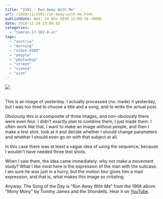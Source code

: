 ```yaml
---
title: "1501 - Run Away With Me"
url: /2010/11/1501-run-away-with-me.html
publishDate: Wed, 24 Nov 2010 22:09:18 +0000
date: 2010-11-24 23:09:18
categories: 
  - "tamron-17-502-8-vc"
tags: 
  - "austria"
  - "morning"
  - "nikon-d300"
  - "people"
  - "photoshop"
  - "street"
  - "vienna"
  - "wien"
---
```

<div class="container">
<div class="center"><a target="_blank" href="https://d25zfm9zpd7gm5.cloudfront.net/1200x1200/2010/20101123_072152_ps.jpg"><img src="https://d25zfm9zpd7gm5.cloudfront.net/0600x0600/2010/20101123_072152_ps.jpg" /></a></div>
</div>
<br />

This is an image of yesterday. I actually processed (no: made) it yesterday, but I was too tired to choose a title and a song, and to write the actual post.

Obviously this is a composite of three images, and non-obviously there were even four. I didn't exactly plan to combine them, I just made them. I often work like that. I want to make an image without people, and then I make a test shot, look at it and decide whether I should change parameters and whether I should even go on with that subject at all.

In this case there was at least a vague idea of using the sequence, because I wouldn't have needed three test shots.

 When I saw them, the idea came immediately: why not make a movement study? What I like most here is the expression of the man with the suitcase. I am sure he was just in a hurry, but the motion blur gives him a mad expression, and that is, what makes this image so irritating.

Anyway. The Song of the Day is "Run Away With Me" from the 1968 album "Mony Mony" by Tommy James and the Shondells. Hear it on <a arget="_blank" href="http://www.youtube.com/watch?v=EpqdXTT8qcQ">YouTube</a>.
